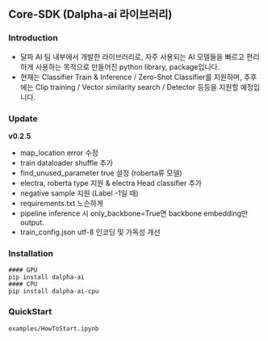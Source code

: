 ## Core-SDK (Dalpha-ai 라이브러리) 

### Introduction 
- 달파 AI 팀 내부에서 개발한 라이브러리로, 자주 사용되는 AI 모델들을 빠르고 편리하게 사용하는 목적으로 만들어진 python library, package입니다.
- 현재는 Classifier Train & Inference / Zero-Shot Classifier를 지원하며, 추후에는 Clip training / Vector similarity search / Detector 등등을 지원할 예정입니다.

### Update
****v0.2.5****
- map_location error 수정
- train dataloader shuffle 추가
- find_unused_parameter true 설정 (roberta류 모델)
- electra, roberta type 지원 & electra Head classifier 추가
- negative sample 지원 (Label -1일 때)
- requirements.txt 느슨하게
- pipeline inference 시 only_backbone=True면 backbone embedding만 output.
- train_config.json utf-8 인코딩 및 가독성 개선 

### Installation

```
#### GPU 
pip install dalpha-ai
#### CPU
pip install dalpha-ai-cpu
```

### QuickStart

`` examples/HowToStart.ipynb ``
